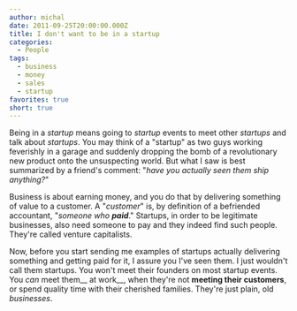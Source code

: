 ```yaml
---
author: michal
date: 2011-09-25T20:00:00.000Z
title: I don't want to be in a startup
categories:
  - People
tags:
  - business
  - money
  - sales
  - startup
favorites: true
short: true
---
```


Being in a _startup_ means going to _startup_ events to meet other _startups_ and talk about _startups_. You may think of a "startup" as two guys working feverishly in a garage and suddenly dropping the bomb of a revolutionary new product onto the unsuspecting world. But what I saw is best summarized by a friend's comment: "_have you actually seen them ship anything?_"

<!--more-->

Business is about earning money, and you do that by delivering something of value to a customer. A "_customer_" is, by definition of a befriended accountant, "_someone who __paid___." Startups, in order to be legitimate businesses, also need someone to pay and they indeed find such people. They're called venture capitalists.

Now, before you start sending me examples of startups actually delivering something and getting paid for it, I assure you I've seen them. I just wouldn't call them startups. You won't meet their founders on most startup events. You _can_ meet them__ at work__, when they're not __meeting their customers__, or spend quality time with their cherished families. They're just plain, old _businesses_.
